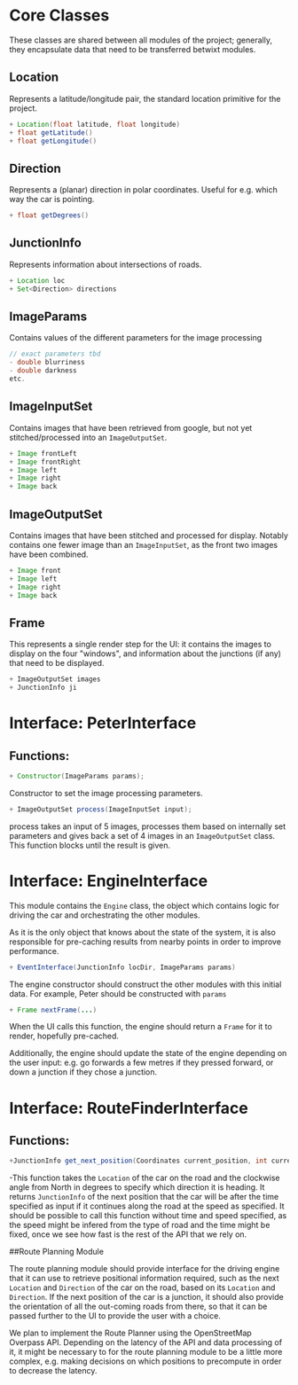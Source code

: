 # Core Classes
These classes are shared between all modules of the project;
generally, they encapsulate data that need to be transferred
betwixt modules.

## Location
Represents a latitude/longitude pair,
the standard location primitive for the project.

```java
+ Location(float latitude, float longitude)
+ float getLatitude()
+ float getLongitude()
```

## Direction
Represents a (planar) direction in polar coordinates.
Useful for e.g. which way the car is pointing.

```java
+ float getDegrees()
```

## JunctionInfo
Represents information about intersections of roads.

```java
+ Location loc
+ Set<Direction> directions
```

## ImageParams
Contains values of the different parameters for the image processing

```java
// exact parameters tbd
- double blurriness
- double darkness
etc.
```

## ImageInputSet
Contains images that have been retrieved from google,
but not yet stitched/processed into an `ImageOutputSet`.

```java
+ Image frontLeft
+ Image frontRight
+ Image left
+ Image right
+ Image back
```

## ImageOutputSet
Contains images that have been stitched and processed for display.
Notably contains one fewer image than an `ImageInputSet`,
as the front two images have been combined.

```java
+ Image front
+ Image left
+ Image right
+ Image back
```

## Frame
This represents a single render step for the UI:
it contains the images to display on the four "windows",
and information about the junctions (if any) that need to be displayed.

```java
+ ImageOutputSet images
+ JunctionInfo ji
```

# Interface: PeterInterface
## Functions:

```java
+ Constructor(ImageParams params);
```

Constructor to set the image processing parameters.

```java
+ ImageOutputSet process(ImageInputSet input);
```

process takes an input of 5 images, processes them based on internally
set parameters and gives back a set of 4 images in an `ImageOutputSet`
class. This function blocks until the result is given.


# Interface: EngineInterface
This module contains the `Engine` class,
the object which contains logic for driving the car
and orchestrating the other modules.

As it is the only object that knows about the state of the system,
it is also responsible for pre-caching results from nearby points
in order to improve performance.

```java
+ EventInterface(JunctionInfo locDir, ImageParams params)
```

The engine constructor should construct the other modules with this initial data.
For example, Peter should be constructed with `params`

```java
+ Frame nextFrame(...)
```

When the UI calls this function,
the engine should return a `Frame` for it to render, hopefully pre-cached.

Additionally, the engine should update the state of the engine
depending on the user input: e.g. go forwards a few metres if they pressed forward,
or down a junction if they chose a junction.

# Interface: RouteFinderInterface
## Functions: 
```java
+JunctionInfo get_next_position(Coordinates current_position, int current_orientation, int speed, int time)
```
-This function takes the `Location` of the car on the road and the clockwise angle from North in degrees to specify which direction it is heading. It returns `JunctionInfo` of the next position that the car will be after the time specified as input if it continues along the road at the speed as specified. It should be possible to call this function without time and speed specified, as the speed might be infered from the type of road and the time might be fixed, once we see how fast is the rest of the API that we rely on.

##Route Planning Module

The route planning module should provide interface for the driving engine that it can use to retrieve positional information required, such as the next `Location` and `Direction` of the car on the road, based on its `Location` and `Direction`. If the next position of the car is a junction, it should also provide the orientation of all the out-coming roads from there, so that it can be passed further to the UI to provide the user with a choice.

We plan to implement the Route Planner using the OpenStreetMap Overpass API. Depending on the latency of the API and data processing of it, it might be necessary to for the route planning module to be a little more complex, e.g. making decisions on which positions to precompute in order to decrease the latency. 

